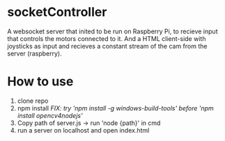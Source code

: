 # socketController
A websocket server that inited to be run on Raspberry Pi, to recieve input that controls the motors connected to it. And a HTML client-side with joysticks as input and recieves a constant stream of the cam from the server (raspberry).


# How to use #
1. clone repo
2. npm install *FIX: try 'npm install -g windows-build-tools' before 'npm install opencv4nodejs'*
3. Copy path of server.js -> run 'node {path}' in cmd
4. run a server on localhost and open index.html
